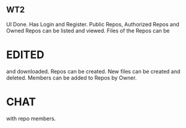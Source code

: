 ## WT2

UI Done.
Has Login and Register.
Public Repos, Authorized Repos and Owned Repos can be listed and viewed. 
Files of the Repos can be 
# EDITED 
and downloaded.
Repos can be created.
New files can be created and deleted.
Members can be added to Repos by Owner.
# CHAT 
with repo members.

